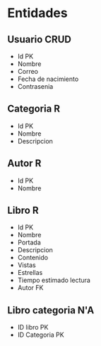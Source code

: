 # Entidades

## Usuario CRUD
- Id PK
- Nombre
- Correo
- Fecha de nacimiento
- Contrasenia

## Categoria R
- Id PK
- Nombre
- Descripcion

## Autor R
- Id PK
- Nombre

## Libro R
- Id PK
- Nombre
- Portada
- Descripcion
- Contenido
- Vistas
- Estrellas
- Tiempo estimado lectura
- Autor FK

## Libro categoria N'A
- ID libro PK
- ID Categoria PK